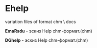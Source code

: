 # Ehelp
variation files of format chm \ docs

  **EmaRsdu** -  эскиз Help chm-формат.(chm)
  
  **DGhelp** -  эскиз Help chm-формат.(chm)
  
  

